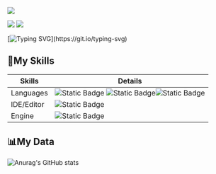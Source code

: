 ![](assets/Bottom_up.svg)

<!--   my-icons -->
<a href="https://github.com/free-yenyuan/free-yenyuan"><img src="https://img.shields.io/badge/status-updating-brightgreen.svg"></a>
<a href="https://github.com/BEPb/BEPb/network/members"><img src="https://img.shields.io/github/forks/free-yenyuan/free-yenyuan.svg?color=blue&logo=github"></a>  

<!--   my-ticker -->    
 [![Typing SVG](https://readme-typing-svg.demolab.com?font=Fira+Code&size=12&pause=1000&width=435&lines=Hi!I'm+Yen!%F0%9F%91%8B+Welcome+to+visit+my+profile!;I+was+a+game+designer+until+2022.;Now+i'm+a+product+manager.)](https://git.io/typing-svg)


<!--   my-skils -->
## 🔧My Skills
| Skills |        Details         |
|--------|---------|
| Languages | ![Static Badge](https://img.shields.io/badge/-Lua-FFFFFF?style=flat&logo=Lua&color=%232C2D72) ![Static Badge](https://img.shields.io/badge/-TypeScript-FFFFFF?style=flat&logo=TypeScript&logoColor=%23FFFFFF&color=%233178C6)![Static Badge](https://img.shields.io/badge/-JavaScript-FFFFFF?style=flat&logo=JavaScript&logoColor=%23FFFFFF&color=%23F7DF1E)|
| IDE/Editor | ![Static Badge](https://img.shields.io/badge/-VSCode-FFFFFF?style=flat&logo=visualstudiocode&logoColor=%23007ACC&color=black) |
| Engine | ![Static Badge](https://img.shields.io/badge/-UE4%2F5-FFFFFF?style=flat&logo=unrealengine&logoColor=%230E1128&color=white) |

## 📊My Data
![Anurag's GitHub stats](https://github-readme-stats.vercel.app/api?username=free-yenyuan&hide=issues&show_icons=true)



